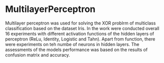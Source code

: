 # MultilayerPerceptron

Multilayer perceptron was used for solving the XOR problrm of multiclass classification based on the dataset Iris. 
In the work were conducted overall 16 experiments with different activation functions of the hidden layers of perceptron (ReLu, Identity, Logistic and Tahn).
Apart from function, there were experiments on teh numbe of neurons in hidden layers. 
The assessments of the models performance was based on the results of confusion matrix and accuracy.

